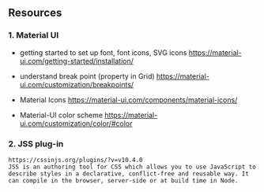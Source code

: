 ## Resources
 
### 1. Material UI 
  - getting started to set up font, font icons, SVG icons https://material-ui.com/getting-started/installation/

  - understand break point (property in Grid)
    https://material-ui.com/customization/breakpoints/ 

  - Material Icons
    https://material-ui.com/components/material-icons/ 

  - Material-UI color scheme
    https://material-ui.com/customization/color/#color 

### 2. JSS plug-in  
    https://cssinjs.org/plugins/?v=v10.4.0 
    JSS is an authoring tool for CSS which allows you to use JavaScript to describe styles in a declarative, conflict-free and reusable way. It can compile in the browser, server-side or at build time in Node.
    
  